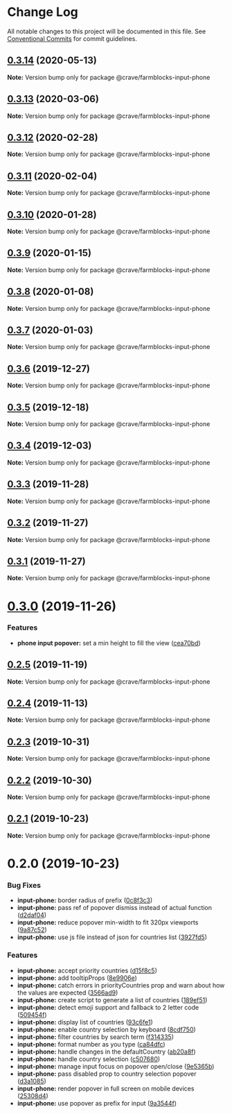 # Change Log

All notable changes to this project will be documented in this file.
See [Conventional Commits](https://conventionalcommits.org) for commit guidelines.

## [0.3.14](https://github.com/CraveFood/farmblocks/compare/@crave/farmblocks-input-phone@0.3.13...@crave/farmblocks-input-phone@0.3.14) (2020-05-13)

**Note:** Version bump only for package @crave/farmblocks-input-phone





## [0.3.13](https://github.com/CraveFood/farmblocks/compare/@crave/farmblocks-input-phone@0.3.12...@crave/farmblocks-input-phone@0.3.13) (2020-03-06)

**Note:** Version bump only for package @crave/farmblocks-input-phone





## [0.3.12](https://github.com/CraveFood/farmblocks/compare/@crave/farmblocks-input-phone@0.3.11...@crave/farmblocks-input-phone@0.3.12) (2020-02-28)

**Note:** Version bump only for package @crave/farmblocks-input-phone





## [0.3.11](https://github.com/CraveFood/farmblocks/compare/@crave/farmblocks-input-phone@0.3.10...@crave/farmblocks-input-phone@0.3.11) (2020-02-04)

**Note:** Version bump only for package @crave/farmblocks-input-phone





## [0.3.10](https://github.com/CraveFood/farmblocks/compare/@crave/farmblocks-input-phone@0.3.9...@crave/farmblocks-input-phone@0.3.10) (2020-01-28)

**Note:** Version bump only for package @crave/farmblocks-input-phone





## [0.3.9](https://github.com/CraveFood/farmblocks/compare/@crave/farmblocks-input-phone@0.3.8...@crave/farmblocks-input-phone@0.3.9) (2020-01-15)

**Note:** Version bump only for package @crave/farmblocks-input-phone





## [0.3.8](https://github.com/CraveFood/farmblocks/compare/@crave/farmblocks-input-phone@0.3.7...@crave/farmblocks-input-phone@0.3.8) (2020-01-08)

**Note:** Version bump only for package @crave/farmblocks-input-phone





## [0.3.7](https://github.com/CraveFood/farmblocks/compare/@crave/farmblocks-input-phone@0.3.6...@crave/farmblocks-input-phone@0.3.7) (2020-01-03)

**Note:** Version bump only for package @crave/farmblocks-input-phone





## [0.3.6](https://github.com/CraveFood/farmblocks/compare/@crave/farmblocks-input-phone@0.3.5...@crave/farmblocks-input-phone@0.3.6) (2019-12-27)

**Note:** Version bump only for package @crave/farmblocks-input-phone





## [0.3.5](https://github.com/CraveFood/farmblocks/compare/@crave/farmblocks-input-phone@0.3.4...@crave/farmblocks-input-phone@0.3.5) (2019-12-18)

**Note:** Version bump only for package @crave/farmblocks-input-phone





## [0.3.4](https://github.com/CraveFood/farmblocks/compare/@crave/farmblocks-input-phone@0.3.3...@crave/farmblocks-input-phone@0.3.4) (2019-12-03)

**Note:** Version bump only for package @crave/farmblocks-input-phone





## [0.3.3](https://github.com/CraveFood/farmblocks/compare/@crave/farmblocks-input-phone@0.3.2...@crave/farmblocks-input-phone@0.3.3) (2019-11-28)

**Note:** Version bump only for package @crave/farmblocks-input-phone





## [0.3.2](https://github.com/CraveFood/farmblocks/compare/@crave/farmblocks-input-phone@0.3.1...@crave/farmblocks-input-phone@0.3.2) (2019-11-27)

**Note:** Version bump only for package @crave/farmblocks-input-phone





## [0.3.1](https://github.com/CraveFood/farmblocks/compare/@crave/farmblocks-input-phone@0.3.0...@crave/farmblocks-input-phone@0.3.1) (2019-11-27)

**Note:** Version bump only for package @crave/farmblocks-input-phone





# [0.3.0](https://github.com/CraveFood/farmblocks/compare/@crave/farmblocks-input-phone@0.2.5...@crave/farmblocks-input-phone@0.3.0) (2019-11-26)


### Features

* **phone input popover:** set a min height to fill the view ([cea70bd](https://github.com/CraveFood/farmblocks/commit/cea70bd07e74dfc5a2d8610c5ac19c8eb6ba5521))





## [0.2.5](https://github.com/CraveFood/farmblocks/compare/@crave/farmblocks-input-phone@0.2.4...@crave/farmblocks-input-phone@0.2.5) (2019-11-19)

**Note:** Version bump only for package @crave/farmblocks-input-phone





## [0.2.4](https://github.com/CraveFood/farmblocks/compare/@crave/farmblocks-input-phone@0.2.3...@crave/farmblocks-input-phone@0.2.4) (2019-11-13)

**Note:** Version bump only for package @crave/farmblocks-input-phone





## [0.2.3](https://github.com/CraveFood/farmblocks/compare/@crave/farmblocks-input-phone@0.2.2...@crave/farmblocks-input-phone@0.2.3) (2019-10-31)

**Note:** Version bump only for package @crave/farmblocks-input-phone





## [0.2.2](https://github.com/CraveFood/farmblocks/compare/@crave/farmblocks-input-phone@0.2.1...@crave/farmblocks-input-phone@0.2.2) (2019-10-30)

**Note:** Version bump only for package @crave/farmblocks-input-phone





## [0.2.1](https://github.com/CraveFood/farmblocks/compare/@crave/farmblocks-input-phone@0.2.0...@crave/farmblocks-input-phone@0.2.1) (2019-10-23)

**Note:** Version bump only for package @crave/farmblocks-input-phone





# 0.2.0 (2019-10-23)


### Bug Fixes

* **input-phone:** border radius of prefix ([0c8f3c3](https://github.com/CraveFood/farmblocks/commit/0c8f3c3))
* **input-phone:** pass ref of popover dismiss instead of actual function ([d2daf04](https://github.com/CraveFood/farmblocks/commit/d2daf04))
* **input-phone:** reduce popover min-width to fit 320px viewports ([9a87c52](https://github.com/CraveFood/farmblocks/commit/9a87c52))
* **input-phone:** use js file instead of json for countries list ([3927fd5](https://github.com/CraveFood/farmblocks/commit/3927fd5))


### Features

* **input-phone:** accept priority countries ([d15f8c5](https://github.com/CraveFood/farmblocks/commit/d15f8c5))
* **input-phone:** add tooltipProps ([8e9906e](https://github.com/CraveFood/farmblocks/commit/8e9906e))
* **input-phone:** catch errors in priorityCountries prop and warn about how the values are expected ([3566ad9](https://github.com/CraveFood/farmblocks/commit/3566ad9))
* **input-phone:** create script to generate a list of countries ([189ef51](https://github.com/CraveFood/farmblocks/commit/189ef51))
* **input-phone:** detect emoji support and fallback to 2 letter code ([509454f](https://github.com/CraveFood/farmblocks/commit/509454f))
* **input-phone:** display list of countries ([93c6fe1](https://github.com/CraveFood/farmblocks/commit/93c6fe1))
* **input-phone:** enable country selection by keyboard ([8cdf750](https://github.com/CraveFood/farmblocks/commit/8cdf750))
* **input-phone:** filter countries by search term ([f314335](https://github.com/CraveFood/farmblocks/commit/f314335))
* **input-phone:** format number as you type ([ca84dfc](https://github.com/CraveFood/farmblocks/commit/ca84dfc))
* **input-phone:** handle changes in the defaultCountry ([ab20a8f](https://github.com/CraveFood/farmblocks/commit/ab20a8f))
* **input-phone:** handle country selection ([c507680](https://github.com/CraveFood/farmblocks/commit/c507680))
* **input-phone:** manage input focus on popover open/close ([9e5365b](https://github.com/CraveFood/farmblocks/commit/9e5365b))
* **input-phone:** pass disabled prop to country selection popover ([d3a1085](https://github.com/CraveFood/farmblocks/commit/d3a1085))
* **input-phone:** render popover in full screen on mobile devices ([25308d4](https://github.com/CraveFood/farmblocks/commit/25308d4))
* **input-phone:** use popover as prefix for input ([9a3544f](https://github.com/CraveFood/farmblocks/commit/9a3544f))
